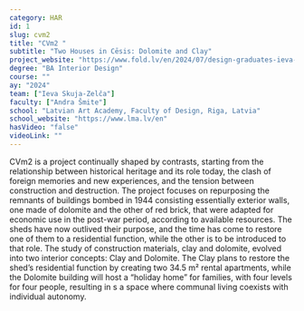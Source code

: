 ```yaml
---
category: HAR
id: 1
slug: cvm2
title: "CVm2 "
subtitle: "Two Houses in Cēsis: Dolomite and Clay"
project_website: "https://www.fold.lv/en/2024/07/design-graduates-ieva-skuja-zelca/"
degree: "BA Interior Design"
course: ""
ay: "2024"
team: ["Ieva Skuja-Zelča"]
faculty: ["Andra Šmite"]
school: "Latvian Art Academy, Faculty of Design, Riga, Latvia"
school_website: "https://www.lma.lv/en"
hasVideo: "false"
videoLink: ""
---
```


CVm2 is a project continually shaped by contrasts, starting from the relationship between historical heritage and its role today, the clash of foreign memories and new experiences, and the tension between construction and destruction. The project focuses on repurposing the remnants of buildings bombed in 1944 consisting essentially exterior walls, one made of dolomite and the other of red brick, that were adapted for economic use in the post-war period, according to available resources. The sheds have now outlived their purpose, and the time has come to restore one of them to a residential function, while the other is to be introduced to that role. The study of construction materials, clay and dolomite, evolved into two interior concepts: Clay and Dolomite. The Clay plans to restore the shed’s residential function by creating two 34.5 m² rental apartments, while the Dolomite building will host a “holiday home” for families, with four levels for four people, resulting in s a space where communal living coexists with individual autonomy.
